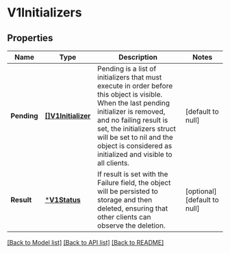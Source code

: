 # V1Initializers

## Properties
Name | Type | Description | Notes
------------ | ------------- | ------------- | -------------
**Pending** | [**[]V1Initializer**](v1.Initializer.md) | Pending is a list of initializers that must execute in order before this object is visible. When the last pending initializer is removed, and no failing result is set, the initializers struct will be set to nil and the object is considered as initialized and visible to all clients. | [default to null]
**Result** | [***V1Status**](v1.Status.md) | If result is set with the Failure field, the object will be persisted to storage and then deleted, ensuring that other clients can observe the deletion. | [optional] [default to null]

[[Back to Model list]](../README.md#documentation-for-models) [[Back to API list]](../README.md#documentation-for-api-endpoints) [[Back to README]](../README.md)


